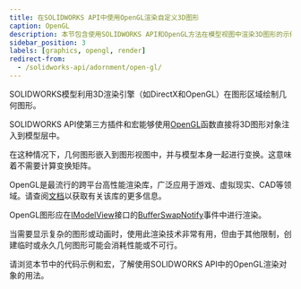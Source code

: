 ```yaml
---
title: 在SOLIDWORKS API中使用OpenGL渲染自定义3D图形
caption: OpenGL
description: 本节包含使用SOLIDWORKS API和OpenGL方法在模型视图中渲染3D图形的示例和代码片段
sidebar_position: 3
labels: [graphics, opengl, render]
redirect-from:
  - /solidworks-api/adornment/open-gl/
---
```

SOLIDWORKS模型利用3D渲染引擎（如DirectX和OpenGL）在图形区域绘制几何图形。

SOLIDWORKS API使第三方插件和宏能够使用[OpenGL](https://en.wikipedia.org/wiki/OpenGL)函数直接将3D图形对象注入到模型层中。

在这种情况下，几何图形嵌入到图形视图中，并与模型本身一起进行变换。这意味着不需要计算变换矩阵。

OpenGL是最流行的跨平台高性能渲染库，广泛应用于游戏、虚拟现实、CAD等领域。请查阅[文档](https://www.opengl.org/documentation/)以获取有关该库的更多信息。

OpenGL图形应在[IModelView](https://help.solidworks.com/2018/english/api/sldworksapi/SolidWorks.Interop.sldworks~SolidWorks.Interop.sldworks.IModelView.html)接口的[BufferSwapNotify](https://help.solidworks.com/2018/english/api/sldworksapi/solidworks.interop.sldworks~solidworks.interop.sldworks.dmodelviewevents_bufferswapnotifyeventhandler.html)事件中进行渲染。

当需要显示复杂的图形或动画时，使用此渲染技术非常有用，但由于其他限制，创建临时或永久几何图形可能会消耗性能或不可行。

请浏览本节中的代码示例和宏，了解使用SOLIDWORKS API中的OpenGL渲染对象的用法。